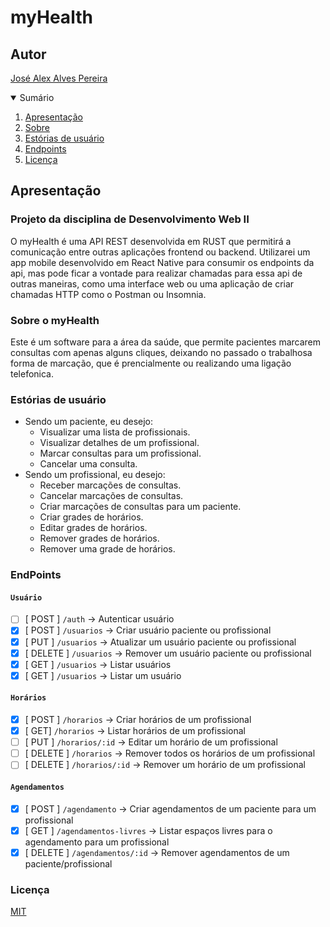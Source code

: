 # myHealth

## Autor
[José Alex Alves Pereira](https://alexalves.herokuapp.com)

<details open="open">
  <summary>Sumário</summary>
  <ol>
    <li>
      <a href="#apresentação">Apresentação</a>
    </li>
    <li>
      <a href="#sobre-o-myHealth">Sobre</a>
    </li>
    <li>
      <a href="#estórias-de-usuário">Estórias de usuário</a>
    </li>
    <li>
      <a href="#endpoints">Endpoints</a>
    </li>
    <li>
      <a href="#licença">Licença</a>
    </li>
  </ol>
</details>

## Apresentação
### Projeto da disciplina de Desenvolvimento Web II

O myHealth é uma API REST desenvolvida em RUST que permitirá a comunicação entre outras aplicações frontend ou backend. Utilizarei um app mobile desenvolvido em React Native para consumir os endpoints da api, mas pode ficar a vontade para realizar chamadas para essa api de outras maneiras, como uma interface web ou uma aplicação de criar chamadas HTTP como o Postman ou Insomnia.

### Sobre o myHealth
Este é um software para a área da saúde, que permite pacientes marcarem consultas com apenas alguns cliques, deixando no passado o trabalhosa forma de marcação, que é prencialmente ou realizando uma ligação telefonica.

### Estórias de usuário
- Sendo um paciente, eu desejo:
  - Visualizar uma lista de profissionais.
  - Visualizar detalhes de um profissional.
  - Marcar consultas para um profissional.
  - Cancelar uma consulta.
- Sendo um profissional, eu desejo:
  - Receber marcações de consultas.
  - Cancelar marcações de consultas.
  - Criar marcações de consultas para um paciente.
  - Criar grades de horários.
  - Editar grades de horários.
  - Remover grades de horários.
  - Remover uma grade de horários.

### EndPoints
#### ``Usuário``
  - [ ] [ POST ] ``/auth`` -> Autenticar usuário
  - [x] [ POST ] ``/usuarios`` -> Criar usuário paciente ou profissional
  - [x] [ PUT ] ``/usuarios`` -> Atualizar um usuário paciente ou profissional
  - [x] [ DELETE ] ``/usuarios`` -> Remover um usuário paciente ou profissional
  - [x] [ GET ] ``/usuarios`` -> Listar usuários
  - [x] [ GET ] ``/usuarios`` -> Listar um usuário
  
#### ``Horários``
  - [x] [ POST ] ``/horarios`` -> Criar horários de um profissional
  - [x] [ GET] ``/horarios`` -> Listar horários de um profissional
  - [ ] [ PUT ] ``/horarios/:id`` -> Editar um horário de um profissional
  - [ ] [ DELETE ] ``/horarios`` -> Remover todos os horários de um profissional
  - [ ] [ DELETE ] ``/horarios/:id`` -> Remover um horário de um profissional

#### ``Agendamentos``
  - [x] [ POST ] ``/agendamento`` -> Criar agendamentos de um paciente para um profissional
  - [x] [ GET ] ``/agendamentos-livres`` -> Listar espaços livres para o agendamento para um profissional
  - [x] [ DELETE ] ``/agendamentos/:id`` -> Remover agendamentos de um paciente/profissional

### Licença
[MIT](https://choosealicense.com/licenses/mit/)
